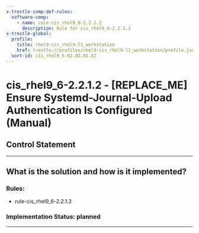 ```yaml
---
x-trestle-comp-def-rules:
  software-comp:
    - name: rule-cis_rhel9_6-2.2.1.2
      description: Rule for cis_rhel9_6-2.2.1.2
x-trestle-global:
  profile:
    title: rhel9-cis_rhel9-l1_workstation
    href: trestle://profiles/rhel9-cis_rhel9-l1_workstation/profile.json
  sort-id: cis_rhel9_6-02.02.01.02
---
```


# cis_rhel9_6-2.2.1.2 - \[REPLACE_ME\] Ensure Systemd-Journal-Upload Authentication Is Configured (Manual)

## Control Statement

______________________________________________________________________

## What is the solution and how is it implemented?

<!-- For implementation status enter one of: implemented, partial, planned, alternative, not-applicable -->

<!-- Note that the list of rules under ### Rules: is read-only and changes will not be captured after assembly to JSON -->

<!-- Add control implementation description here for control: cis_rhel9_6-2.2.1.2 -->

### Rules:

  - rule-cis_rhel9_6-2.2.1.2

### Implementation Status: planned

______________________________________________________________________
